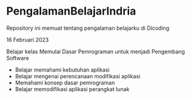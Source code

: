 # PengalamanBelajarIndria
Repository ini memuat tentang pengalaman belajarku di Dicoding

16 Februari 2023

Belajar kelas Memulai Dasar Pemrograman untuk menjadi Pengembang Software
* Belajar memahami kebutuhan aplikasi
* Belajar mengenai perencanaan modifikasi aplikasi
* Memahami konsep dasar pemrograman
* Belajar memodifikasi aplikasi perangkat lunak

